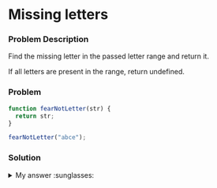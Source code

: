 # Missing letters

### Problem Description
Find the missing letter in the passed letter range and return it.

If all letters are present in the range, return undefined.



### Problem
```javascript
function fearNotLetter(str) {
  return str;
}

fearNotLetter("abce");
```

### Solution
<details>
  <summary>
    My answer :sunglasses:
  </summary>
  
  
```javascript
function fearNotLetter(str) {
  let alphabet = "abcdefghijklmnopqrstuvwxyz";
  let ind = alphabet.indexOf(str[0]);
  alphabet = alphabet.substring(ind);
  for (let i=0; i<str.length; i++) if (str[i] != alphabet[i]) return alphabet[i];
  return undefined;
}

console.log(fearNotLetter("stvwx"));
```
</details>
